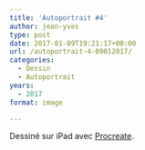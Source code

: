 ```yaml
---
title: 'Autoportrait #4'
author: jean-yves
type: post
date: 2017-01-09T19:21:17+00:00
url: /autoportrait-4-09012017/
categories:
  - Dessin
  - Autoportrait
years:
  - 2017
format: image

---
```

Dessiné sur iPad avec [Procreate](https://procreate.com/).